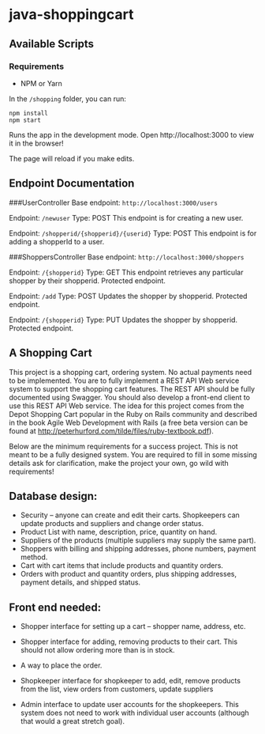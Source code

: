 # java-shoppingcart

## Available Scripts

### Requirements
- NPM or Yarn

In the ```/shopping``` folder, you can run:

```
npm install
npm start
```
Runs the app in the development mode. Open http://localhost:3000 to view it in the browser!

The page will reload if you make edits.

## Endpoint Documentation

###UserController
Base endpoint: ```http://localhost:3000/users```

Endpoint: ```/newuser```
Type: POST
This endpoint is for creating a new user. 

Endpoint: ```/shopperid/{shopperid}/{userid}```
Type: POST
This endpoint is for adding a shopperId to a user. 

###ShoppersController
Base endpoint: ```http://localhost:3000/shoppers```

Endpoint: ```/{shopperid}```
Type: GET
This endpoint retrieves any particular shopper by their shopperid. Protected endpoint.

Endpoint: ```/add```
Type: POST
Updates the shopper by shopperid. Protected endpoint.

Endpoint: ```/{shopperid}```
Type: PUT
Updates the shopper by shopperid. Protected endpoint.

## A Shopping Cart

This project is a shopping cart, ordering system. No actual payments need to be implemented. You are to fully implement a REST API Web service system to support the shopping cart features. The REST API should be fully documented using Swagger. You should also develop a front-end client to use this REST API Web service. The idea for this project comes from the Depot Shopping Cart popular in the Ruby on Rails community and described in the book Agile Web Development with Rails (a free beta version can be found at http://peterhurford.com/tilde/files/ruby-textbook.pdf).

Below are the minimum requirements for a success project. This is not meant to be a fully designed system. You are required to fill in some missing details ask for clarification, make the project your own, go wild with requirements!

## Database design:
* Security – anyone can create and edit their carts. Shopkeepers can update products and suppliers and change order status.
* Product List with name, description, price, quantity on hand.
* Suppliers of the products (multiple suppliers may supply the same part).
* Shoppers with billing and shipping addresses, phone numbers, payment method.
* Cart with cart items that include products and quantity orders.
* Orders with product and quantity orders, plus shipping addresses, payment details, and shipped status.

## Front end needed:
* Shopper interface for setting up a cart – shopper name, address, etc.
* Shopper interface for adding, removing products to their cart. This should not allow ordering more than is in stock.
* A way to place the order.

* Shopkeeper interface for shopkeeper to add, edit, remove products from the list, view orders from customers, update suppliers

* Admin interface to update user accounts for the shopkeepers. This system does not need to work with individual user accounts (although that would a great stretch goal).
